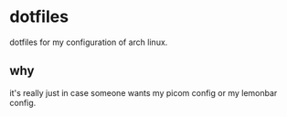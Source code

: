 # dotfiles
dotfiles for my configuration of arch linux.

## why

it's really just in case someone wants my picom config or my lemonbar config.
